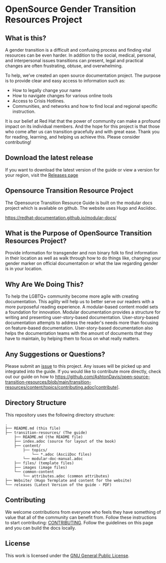 # OpenSource Gender Transition Resources Project

## What is this?
A gender transition is a difficult and confusing process and finding vital resources can be even harder. In addition to the social, medical, personal, and interpersonal issues transitions can present, legal and practical changes are often frustrating, obtuse, and overwhelming.

To help, we’ve created an open source documentation project. The purpose is to provide clear and easy access to information such as:

- How to legally change your name
- How to navigate changes for various online tools
- Access to Crisis Hotlines.
- Communities, and networks and how to find local and regional specific instruction.

It is our belief at Red Hat that the power of community can make a profound impact on its individual members. And the hope for this project is that those who come after us can transition gracefully and with great ease. Thank you for reading, learning, and helping us achieve this. Please consider contributing!

## Download the latest release
If you want to download the latest version of the guide or view a version for your region, visit the [Releases page](https://github.com/AshtonDavis/open-source-transition-resources/tree/main/releases)

## Opensource Transition Resource Project

The Opensource Transition Resource Guide is built on the modular docs project which is available on github. The website uses Hugo and Asciidoc.

https://redhat-documentation.github.io/modular-docs/

## What is the Purpose of OpenSource Transition Resources Project?

Provide information for transgender and non binary folk to find information in their location as well as
walk through how to do things like, changing your gender marker on official documentation or what the law
regarding gender is in your location.

## Why Are We Doing This?

To help the LGBTQ+ community become more agile with creating documentation. This agility will help us to better serve our readers with a more purposeful reading experience. A modular-based content model sets a foundation for innovation. Modular documentation provides a structure for writing and presenting user-story-based documentation. User-story-based documentation attempts to address the reader's needs more than focusing on feature-based documentation. User-story-based documentation also helps the documentation teams with the amount of documents that they have to maintain, by helping them to focus on what really matters.

## Any Suggestions or Questions?

Please submit an [issue](https://github.com/AshtonDavis/open-source-transition-resources/issues) to this project. Any issues will be picked up and integrated into the guide. If you would like to contribute more directly, check out our guide on how to https://github.com/AshtonDavis/open-source-transition-resources/blob/main/transition-resources/content/topics/contributing.adoc[contribute].

## Directory Structure

This repository uses the following directory structure:

```
.
├── README.md (this file)
├── transition-resources/ (The guide)
    ├── README.md (the README file)
    ├── index.adoc (source for layout of the book)
    ├── content/
        ├── topics/
            └── *.adoc (AsciiDoc files)
        └── modular-doc-manual.adoc
    ├── files/ (template files)
    ├── images (image files)
    └── common-content
        └── attributes.adoc (common attributes)
├── Website/ (Hugo Termplate and content for the website)
└── releases (Latest Version of the guide - PDF)
```

## Contributing

We welcome contributions from everyone who feels they have something of value that all of the community can benefit from. Follow these instructions to start contributing: [CONTRIBUTING](transition-resources/content/topics/contributing.adoc). Follow the guidelines on this page and you can build the docs locally.

## License

This work is licensed under the [GNU General Public License](https://fsf.org/).
